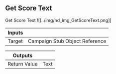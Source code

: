 ## Get Score Text
Get Score Text
![[../img/nd_img_GetScoreText.png]]

|Inputs||
|--|--|
| Target | Campaign Stub Object Reference |

|Outputs||
|--|--|
| Return Value | Text |
